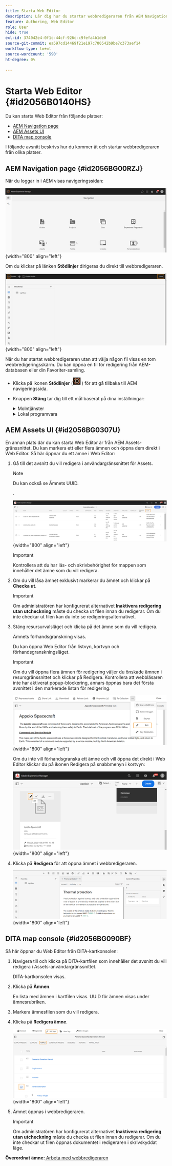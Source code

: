 ```yaml
---
title: Starta Web Editor
description: Lär dig hur du startar webbredigeraren från AEM Navigation Page, AEM Assets UI och DITA map Console i AEM Guides.
feature: Authoring, Web Editor
role: User
hide: true
exl-id: 374042e4-0f1c-44cf-926c-c9fefa4b1de0
source-git-commit: ea597cd14469f21e197c700542b9be7c373aef14
workflow-type: tm+mt
source-wordcount: '590'
ht-degree: 0%

---
```


# Starta Web Editor {#id2056B0140HS}

Du kan starta Web Editor från följande platser:

- [AEM Navigation page](#id2056BG00RZJ)
- [AEM Assets UI](#id2056BG0307U)
- [DITA map console](#id2056BG090BF)

I följande avsnitt beskrivs hur du kommer åt och startar webbredigeraren från olika platser.

## AEM Navigation page {#id2056BG00RZJ}

När du loggar in i AEM visas navigeringssidan:

![](images/web-editor-from-navigation-page.png){width="800" align="left"}

Om du klickar på länken **Stödlinjer** dirigeras du direkt till webbredigeraren.

![](images/web-editor-launch-page.png){width="800" align="left"}

När du har startat webbredigeraren utan att välja någon fil visas en tom webbredigeringsskärm. Du kan öppna en fil för redigering från AEM-databasen eller din Favoriter-samling.

- Klicka på ikonen **Stödlinjer** (![](images/aem-guides-icon.png) ) för att gå tillbaka till AEM navigeringssida.

- Knappen **Stäng** tar dig till ett mål baserat på dina inställningar:



  <details>

  <summary> Molntjänster </summary>

  Om du använder molntjänster klickar du på knappen **Stäng** för att gå tillbaka till AEM navigeringssida.
  </details>

  <details>

  <summary> Lokal programvara</summary>

  Om du använder AEM Guides On-Local Software (4.2.1 och senare) klickar du på knappen **Close** till höger för att gå tillbaka till den aktuella filsökvägen i Assets-gränssnittet.

  </details>

## AEM Assets UI {#id2056BG0307U}

En annan plats där du kan starta Web Editor är från AEM Assets-gränssnittet. Du kan markera ett eller flera ämnen och öppna dem direkt i Web Editor. Så här öppnar du ett ämne i Web Editor:

1. Gå till det avsnitt du vill redigera i användargränssnittet för Assets.

   >[!NOTE]
   >
   > Du kan också se Ämnets UUID.

   .

   ![](images/assets_ui_with_uuid_cs.png){width="800" align="left"}

   >[!IMPORTANT]
   >
   > Kontrollera att du har läs- och skrivbehörighet för mappen som innehåller det ämne som du vill redigera.

1. Om du vill låsa ämnet exklusivt markerar du ämnet och klickar på **Checka ut**.

   >[!IMPORTANT]
   >
   > Om administratören har konfigurerat alternativet **Inaktivera redigering utan utcheckning** måste du checka ut filen innan du redigerar. Om du inte checkar ut filen kan du inte se redigeringsalternativet.

1. Stäng resursurvalsläget och klicka på det ämne som du vill redigera.

   Ämnets förhandsgranskning visas.

   Du kan öppna Web Editor från listvyn, kortvyn och förhandsgranskningsläget.

   >[!IMPORTANT]
   >
   > Om du vill öppna flera ämnen för redigering väljer du önskade ämnen i resursgränssnittet och klickar på Redigera. Kontrollera att webbläsaren inte har aktiverat popup-blockering, annars öppnas bara det första avsnittet i den markerade listan för redigering.

   ![](images/edit-from-preview_cs.png){width="800" align="left"}

   Om du inte vill förhandsgranska ett ämne och vill öppna det direkt i Web Editor klickar du på ikonen Redigera på snabbmenyn i kortvyn:

   ![](images/edit-topic-from-quick-action_cs.png){width="800" align="left"}

1. Klicka på **Redigera** för att öppna ämnet i webbredigeraren.

   ![](images/edit-mode.png){width="800" align="left"}


## DITA map console {#id2056BG090BF}

Så här öppnar du Web Editor från DITA-kartkonsolen:

1. Navigera till och klicka på DITA-kartfilen som innehåller det avsnitt du vill redigera i Assets-användargränssnittet.

   DITA-kartkonsolen visas.

1. Klicka på **Ämnen**.

   En lista med ämnen i kartfilen visas. UUID för ämnen visas under ämnesrubriken.

1. Markera ämnesfilen som du vill redigera.

1. Klicka på **Redigera ämne**.

   ![](images/edit-topics-map-console_cs.png){width="800" align="left"}

1. Ämnet öppnas i webbredigeraren.

   >[!IMPORTANT]
   >
   > Om administratören har konfigurerat alternativet **Inaktivera redigering utan utcheckning** måste du checka ut filen innan du redigerar. Om du inte checkar ut filen öppnas dokumentet i redigeraren i skrivskyddat läge.


**Överordnat ämne:**&#x200B;[ Arbeta med webbredigeraren](web-editor.md)
